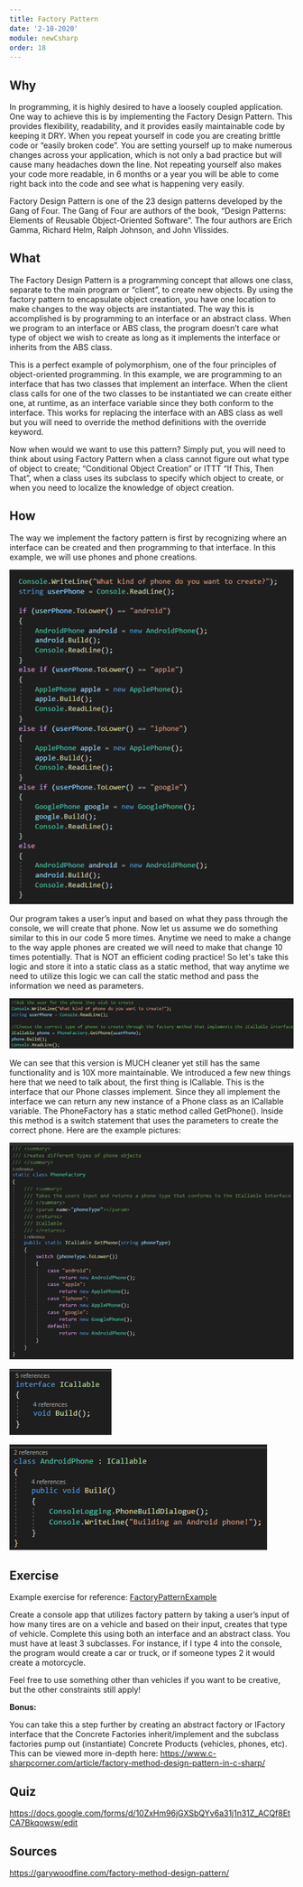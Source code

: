 ```yaml
---
title: Factory Pattern
date: '2-10-2020'
module: newCsharp
order: 18
---
```


## Why

In programming, it is highly desired to have a loosely coupled application. One way to achieve this is by implementing the Factory Design Pattern. This provides flexibility, readability, and it provides easily maintainable code by keeping it DRY. When you repeat yourself in code you are creating brittle code or “easily broken code”. You are setting yourself up to make numerous changes across your application, which is not only a bad practice but will cause many headaches down the line. Not repeating yourself also makes your code more readable, in 6 months or a year you will be able to come right back into the code and see what is happening very easily.

Factory Design Pattern is one of the 23 design patterns developed by the Gang of Four. The Gang of Four are authors of the book, “Design Patterns: Elements of Reusable Object-Oriented Software”. The four authors are Erich Gamma, Richard Helm, Ralph Johnson, and John Vlissides.

## What

The Factory Design Pattern is a programming concept that allows one class, separate to the main program or “client”, to create new objects. By using the factory pattern to encapsulate object creation, you have one location to make changes to the way objects are instantiated. The way this is accomplished is by programming to an interface or an abstract class. When we program to an interface or ABS class, the program doesn’t care what type of object we wish to create as long as it implements the interface or inherits from the ABS class.

This is a perfect example of polymorphism, one of the four principles of object-oriented programming. In this example, we are programming to an interface that has two classes that implement an interface. When the client class calls for one of the two classes to be instantiated we can create either one, at runtime, as an interface variable since they both conform to the interface. This works for replacing the interface with an ABS class as well but you will need to override the method definitions with the override keyword.

Now when would we want to use this pattern? Simply put, you will need to think about using Factory Pattern when a class cannot figure out what type of object to create; “Conditional Object Creation” or ITTT “If This, Then That”, when a class uses its subclass to specify which object to create, or when you need to localize the knowledge of object creation.

## How

The way we implement the factory pattern is first by recognizing where an interface can be created and then programming to that interface. In this example, we will use phones and phone creations.

![Factory Pattern](../images/factoryPatternEx0.png "Factory Pattern")

Our program takes a user’s input and based on what they pass through the console, we will create that phone. Now let us assume we do something similar to this in our code 5 more times. Anytime we need to make a change to the way apple phones are created we will need to make that change 10 times potentially. That is NOT an efficient coding practice! So let's take this logic and store it into a static class as a static method, that way anytime we need to utilize this logic we can call the static method and pass the information we need as parameters.

![Factory Pattern](../images/factoryPatternEx1.png "Factory Pattern")

We can see that this version is MUCH cleaner yet still has the same functionality and is 10X more maintainable. We introduced a few new things here that we need to talk about, the first thing is ICallable. This is the interface that our Phone classes implement. Since they all implement the interface we can return any new instance of a Phone class as an ICallable variable. The PhoneFactory has a static method called GetPhone(). Inside this method is a switch statement that uses the parameters to create the correct phone. Here are the example pictures:

![Factory Pattern](../images/factoryPatternEx2.png "Factory Pattern")

![Factory Pattern](../images/factoryPatternEx3.png "Factory Pattern")

![Factory Pattern](../images/factoryPatternEx4.png "Factory Pattern")

## Exercise

Example exercise for reference: [FactoryPatternExample](https://github.com/CruzSanchez/FactoryPattern.git)

Create a console app that utilizes factory pattern by taking a user’s input of how many tires are on a vehicle and based on their input, creates that type of vehicle. Complete this using both an interface and an abstract class. You must have at least 3 subclasses. For instance, if I type 4 into the console, the program would create a car or truck, or if someone types 2 it would create a motorcycle.

Feel free to use something other than vehicles if you want to be creative, but the other constraints still apply!

**Bonus:**

You can take this a step further by creating an abstract factory or IFactory interface that the Concrete Factories inherit/implement and the subclass factories pump out (instantiate) Concrete Products (vehicles, phones, etc). This can be viewed more in-depth here: <https://www.c-sharpcorner.com/article/factory-method-design-pattern-in-c-sharp/>

## Quiz

<https://docs.google.com/forms/d/10ZxHm96jGXSbQYv6a31j1n31Z_ACQf8EtCA7Bkqowsw/edit>

## Sources

<https://garywoodfine.com/factory-method-design-pattern/>
